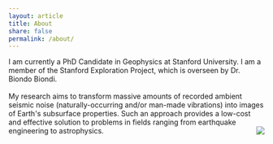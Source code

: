 ```yaml
---
layout: article
title: About
share: false
permalink: /about/
---
```


<html>
  <head>
    <title>About</title>
  </head>
  <body>
   <p>
   I am currently a PhD Candidate in Geophysics at Stanford University. I am
   a member of the Stanford Exploration Project, which is overseen by Dr. Biondo
   Biondi.
   <br />
   <br />
   My research aims to transform massive amounts of recorded ambient seismic 
   noise (naturally-occurring and/or man-made vibrations) into images of Earth's
   subsurface properties. Such an approach provides a low-cost and effective 
   solution to problems in fields ranging from earthquake engineering to
   astrophysics.
   <img src="river.jpg" align="right"/>
   </p>
  </body>
</html>

